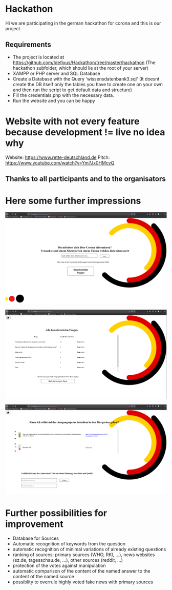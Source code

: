 # Hackathon
Hi we are participating in the german hackathon for corona and this is our project

## Requirements
- The project is located at https://github.com/Idefixus/Hackathon/tree/master/hackathon (The hackathon subfolder, which should lie at the root of your server)
- XAMPP or PHP server and SQL Database
- Create a Database with the Query 'wissensdatenbank3.sql' (It doesnt create the DB itself only the tables you have to create one on your own and then run the script to get default data and structure)
- Fill the credentials.php with the necessary data.
- Run the website and you can be happy

# Website with not every feature because development != live no idea why
Website:
https://www.rette-deutschland.de
Pitch:
https://www.youtube.com/watch?v=Ym7Jx0HMcyQ

## Thanks to all participants and to the organisators

# Here some further impressions

![Startseite des Projekts](https://github.com/Idefixus/Hackathon/blob/master/index_seite.png)

![Alle beantworteten Fragen](https://github.com/Idefixus/Hackathon/blob/master/alle_beantworteten.png)

![Detail seite einer Frage](https://github.com/Idefixus/Hackathon/blob/master/Vorschau%20Default_page.png)

# Further possibilities for improvement
- Database for Sources
- Automatic recognition of keywords from the question
- automatic recognition of minimal variations of already existing questions
- ranking of sources: primary sources (WHO, RKI, ...), news websites (sz.de, tagesschau.de, ...), other sources (reddit, ...)
- protection of the votes against manipulation
- automatic comparison of the content of the named answer to the content of the named source
- possiblity to overrule highly voted fake news with primary sources 
